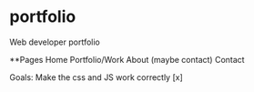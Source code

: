 # portfolio
Web developer portfolio

**Pages
Home 
Portfolio/Work
About (maybe contact)
Contact

Goals:
Make the css and JS work correctly [x]
